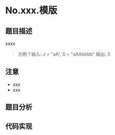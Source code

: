 # No.xxx.模版

## 题目描述

xxxx

> 示例 1
> 输入: J = "aA", S = "aAAbbbb"
> 输出: 3

## 注意
* xxx
* xxx

## 题目分析

## 代码实现

``` c

```



